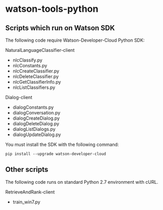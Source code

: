 # watson-tools-python

## Scripts which run on Watson SDK
The following code require Watson-Developer-Cloud Python SDK:

NaturalLanguageClassifier-client
* nlcClassify.py
* nlcConstants.py
* nlcCreateClassifier.py
* nlcDeleteClassifier.py
* nlcGetClassifierInfo.py
* nlcListClassifiers.py

Dialog-client
* dialogConstants.py
* dialogConversation.py
* dialogCreateDialog.py
* dialogDeleteDialog.py
* dialogListDialogs.py
* dialogUpdateDialog.py

You must install the SDK with the following command:

`pip install --upgrade watson-developer-cloud`

## Other scripts
The following code runs on standard Python 2.7 environment with cURL. 

RetrieveAndRank-client
* train_win7.py
